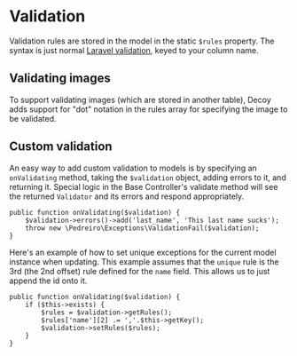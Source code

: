 # Validation

Validation rules are stored in the model in the static `$rules` property.  The syntax is just  normal [Laravel validation](https://laravel.com/docs/5.3/validation#available-validation-rules), keyed to your column name.

## Validating images

To support validating images (which are stored in another table), Decoy adds support for "dot" notation in the rules array for specifying the image to be validated.

## Custom validation

An easy way to add custom validation to models is by specifying an `onValidating` method, taking the `$validation` object, adding errors to it, and returning it.  Special logic in the Base Controller's validate method will see the returned `Validator` and its errors and respond appropriately.

	public function onValidating($validation) {
		$validation->errors()->add('last_name', 'This last name sucks');
		throw new \Pedreiro\Exceptions\ValidationFail($validation);
	}

Here's an example of how to set unique exceptions for the current model instance when updating.  This example assumes that the `unique` rule is the 3rd (the 2nd offset) rule defined for the `name` field.  This allows us to just append the id onto it.


	public function onValidating($validation) {
		if ($this->exists) {
			$rules = $validation->getRules();
			$rules['name'][2] .= ','.$this->getKey();
			$validation->setRules($rules);
		}
	}
